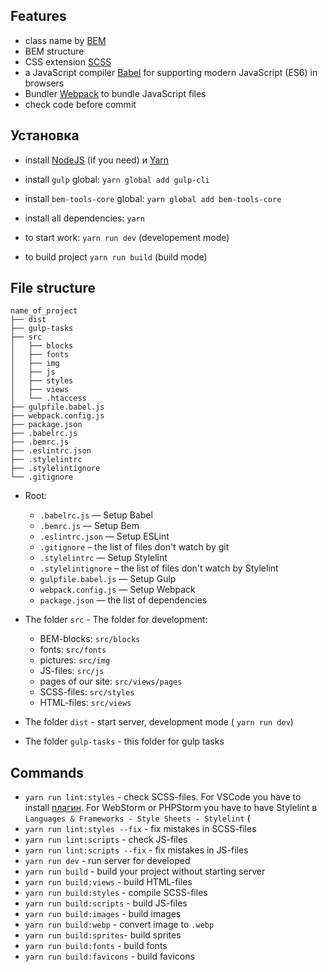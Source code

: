 ## Features
* сlass name by [BEM](https://en.bem.info/)
* BEM structure
* CSS extension [SCSS](https://sass-lang.com/)
* a JavaScript compiler [Babel](https://babeljs.io/) for supporting modern JavaScript (ES6) in browsers
* Bundler [Webpack](https://webpack.js.org/) to bundle JavaScript files
* check code before commit 

## Установка
* install [NodeJS](https://nodejs.org/en/) (if you need) и [Yarn](https://yarnpkg.com/en/docs/install)

* install ```gulp``` global: ```yarn global add gulp-cli```
* install ```bem-tools-core``` global: ```yarn global add bem-tools-core```
* install all dependencies: ```yarn```
* to start work: ```yarn run dev``` (developement mode)
* to build project ```yarn run build``` (build mode)



## File structure

```
name_of_project
├── dist
├── gulp-tasks
├── src
│   ├── blocks
│   ├── fonts
│   ├── img
│   ├── js
│   ├── styles
│   ├── views
│   └── .htaccess
├── gulpfile.babel.js
├── webpack.config.js
├── package.json
├── .babelrc.js
├── .bemrc.js
├── .eslintrc.json
├── .stylelintrc
├── .stylelintignore
└── .gitignore
```

* Root:
    * ```.babelrc.js``` — Setup Babel
    * ```.bemrc.js``` — Setup Bem
    * ```.eslintrc.json``` — Setup ESLint
    * ```.gitignore``` – the list of files don't watch by git
    * ```.stylelintrc``` — Setup Stylelint
    * ```.stylelintignore``` – the list of files don't watch by Stylelint
    * ```gulpfile.babel.js``` — Setup Gulp
    * ```webpack.config.js``` — Setup Webpack
    * ```package.json``` — the list of dependencies
* The folder ```src``` - The folder for development:
    * BEM-blocks: ```src/blocks```
    * fonts: ```src/fonts```
    * pictures: ```src/img```
    * JS-files: ```src/js```
    * pages of our site: ```src/views/pages```
    * SCSS-files: ```src/styles```
    * HTML-files: ```src/views```


* The folder  ```dist``` - start server, development mode ( ```yarn run dev```)
* The folder  ```gulp-tasks``` - this folder for gulp tasks

## Commands
* ```yarn run lint:styles``` - check SCSS-files. For VSCode you have to install [плагин](https://marketplace.visualstudio.com/items?itemName=shinnn.stylelint). For WebStorm
or PHPStorm you have to have Stylelint в ```Languages & Frameworks - Style Sheets - Stylelint``` (
* ```yarn run lint:styles --fix``` - fix mistakes in SCSS-files
* ```yarn run lint:scripts``` - check JS-files
* ```yarn run lint:scripts --fix``` - fix mistakes in  JS-files
* ```yarn run dev``` - run server for developed
* ```yarn run build``` - build your project without starting server
* ```yarn run build:views``` - build HTML-files
* ```yarn run build:styles``` - compile SCSS-files
* ```yarn run build:scripts``` - build JS-files
* ```yarn run build:images``` - build images
* ```yarn run build:webp``` - convert image to ```.webp```
* ```yarn run build:sprites```- build sprites
* ```yarn run build:fonts``` - build fonts
* ```yarn run build:favicons``` - build favicons


